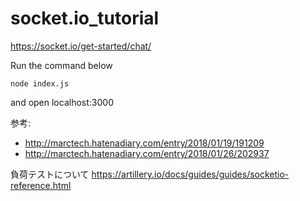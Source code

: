 # socket.io_tutorial
https://socket.io/get-started/chat/


Run the command below
```
node index.js
```

and open localhost:3000

参考:
- http://marctech.hatenadiary.com/entry/2018/01/19/191209
- http://marctech.hatenadiary.com/entry/2018/01/26/202937

負荷テストについて
https://artillery.io/docs/guides/guides/socketio-reference.html
